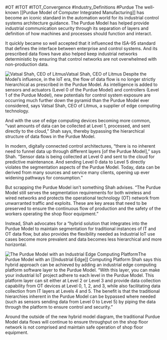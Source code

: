 #OT #ITOT #ITOT_Convergence #Industry_Definitions  #Purdue
The well-known [[Purdue Model of Computer Integrated Manufacturing]] has become an iconic standard in the automation world for its industrial control systems architecture guidance. The Purdue Model has helped provide industrial communication security through its separation of layers and definition of how machines and processes should function and interact.

It quickly became so well accepted that it influenced the ISA-95 standard that defines the interface between enterprise and control systems. And its prescribed data flows have also helped keep industrial networks deterministic by ensuring that control networks are not overwhelmed with non-production data.

![Vatsal Shah, CEO of Litmus](https://img.automationworld.com/files/base/pmmi/all/image/2020/05/Vatsal_Headshot_2020__1_.5ebaae7d1a14e.png?auto=format%2Ccompress&fit=max&q=70&w=400)Vatsal Shah, CEO of Litmus
Despite the Model’s influence, in the IoT era, the flow of data flow is no longer strictly hierarchical as prescribed in the Purdue Model. As intelligence is added to sensors and actuators (Level 0 of the Purdue Model) and controllers (Level 1 of the Purdue Model), new potentials for control system exposure are occurring much further down the pyramid than the Purdue Model ever considered, says Vatsal Shah, CEO of Litmus, a supplier of edge computing technology.

And with the use of edge computing devices becoming more common, “vast amounts of data can be collected at Level 1, processed, and sent directly to the cloud,” Shah says, thereby bypassing the hierarchical structure of data flows in the Purdue Model. 

In modern, digitally connected control architectures, “there is no inherent need to funnel data up through different layers \[of the Purdue Model\],” says Shah. “Sensor data is being collected at Level 0 and sent to the cloud for predictive maintenance. And sending Level 0 data to Level 5 directly violates the segmentation aspects of the Purdue Model. Today, data can be derived from many sources and service many clients, opening up ever widening pathways for consumption.”

But scrapping the Purdue Model isn’t something Shah advises. “The Purdue Model still serves the segmentation requirements for both wireless and wired networks and protects the operational technology (OT) network from unwarranted traffic and exploits. These are key areas that need to be preserved to ensure the continuous flow of production and the safety of the workers operating the shop floor equipment.”

Instead, Shah advocates for a “hybrid solution that integrates into the Purdue Model to maintain segmentation for traditional instances of IT and OT data flow, but also provides the flexibility needed as Industrial IoT use cases become more prevalent and data becomes less hierarchical and more horizontal. 

![The Purdue Model with an Industrial Edge Computing Platform](https://img.automationworld.com/files/base/pmmi/all/image/2020/05/Edge_PurdueFig2.5ebaae7c4f233.png?auto=format%2Ccompress&fit=max&q=70&w=400)The Purdue Model with an [[Industrial Edge]] Computing Platform
Shah says this hybrid approach can be achieved by adding an industrial edge computing platform software layer to the Purdue Model. “With this layer, you can make your industrial IoT project adhere to each level in the Purdue Model. This platform layer can sit either at Level 2 or Level 3 and provide data collection capability from OT devices at Level 0, 1, 2, and 3, while also facilitating data collection from IT layers at Levels 4 and 5. The benefit is that the traditional hierarchies inherent in the Purdue Model can be bypassed where needed (such as sensors sending data from Level 0 to Level 5) by piping the data through the platform to ensure control and security.”

Around the outside of the new hybrid model diagram, the traditional Purdue Model data flows will continue to ensure throughput on the shop floor network is not comprised and maintain safe operation of shop floor equipment.